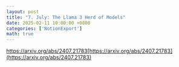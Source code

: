 ```yaml
---
layout: post
title: "7. July: The Llama 3 Herd of Models"
date: 2025-02-11 10:00:00 +0800
categories: ['NotionExport']
math: true
---
```


https://arxiv.org/abs/2407.21783[https://arxiv.org/abs/2407.21783](https://arxiv.org/abs/2407.21783)

